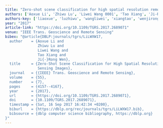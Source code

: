 ```yaml
---
title: "Zero-shot scene classification for high spatial resolution remote sensing images"
authors: ['Aoxue Li', 'Zhiwu Lu', 'Liwei Wang 0001', 'Tao Xiang', 'Ji-Rong Wen']
authors-key: ['liaoxue', 'luzhiwu', 'wangliwei', 'xiangtao', 'wenjirong']
year: "2017"
article-link: "https://doi.org/10.1109/TGRS.2017.2689071"
venue: "IEEE Trans. Geoscience and Remote Sensing"
bibex: "@article{DBLP:journals/tgrs/LiLWXW17,
  author    = {Aoxue Li and
               Zhiwu Lu and
               Liwei Wang and
               Tao Xiang and
               Ji{-}Rong Wen},
  title     = {Zero-Shot Scene Classification for High Spatial Resolution Remote
               Sensing Images},
  journal   = {{IEEE} Trans. Geoscience and Remote Sensing},
  volume    = {55},
  number    = {7},
  pages     = {4157--4167},
  year      = {2017},
  url       = {https://doi.org/10.1109/TGRS.2017.2689071},
  doi       = {10.1109/TGRS.2017.2689071},
  timestamp = {Sat, 16 Sep 2017 16:42:34 +0200},
  biburl    = {https://dblp.org/rec/journals/tgrs/LiLWXW17.bib},
  bibsource = {dblp computer science bibliography, https://dblp.org}
}"
---
```

